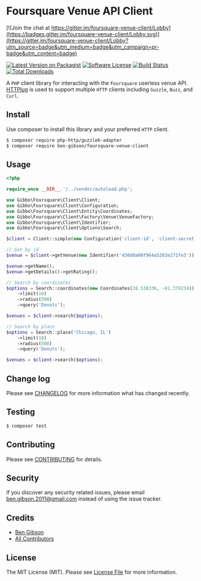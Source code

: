 # Foursquare Venue API Client

[![Join the chat at https://gitter.im/foursquare-venue-client/Lobby](https://badges.gitter.im/foursquare-venue-client/Lobby.svg)](https://gitter.im/foursquare-venue-client/Lobby?utm_source=badge&utm_medium=badge&utm_campaign=pr-badge&utm_content=badge)

[![Latest Version on Packagist][ico-version]][link-packagist]
[![Software License][ico-license]](LICENSE.md)
[![Build Status][ico-travis]][link-travis]
[![Total Downloads][ico-downloads]][link-downloads]

A `PHP` client library for interacting with the `Foursquare` userless venue API.
[HTTPlug](http://httplug.io/) is used to support multiple `HTTP` 
clients including `Guzzle`, `Buzz`, and `Curl`.

## Install

Use composer to install this library and your preferred `HTTP` client.

``` bash
$ composer require php-http/guzzle6-adapter
$ composer require ben-gibson/foursquare-venue-client
```

## Usage

``` php
<?php

require_once __DIR__.'/../vendor/autoload.php';

use Gibbo\Foursquare\Client\Client;
use Gibbo\Foursquare\Client\Configuration;
use Gibbo\Foursquare\Client\Entity\Coordinates;
use Gibbo\Foursquare\Client\Factory\Venue\VenueFactory;
use Gibbo\Foursquare\Client\Identifier;
use Gibbo\Foursquare\Client\Options\Search;

$client = Client::simple(new Configuration('client-id', 'client-secret'), VenueFactory::simple());

// Get by id
$venue = $client->getVenue(new Identifier('430d0a00f964a5203e271fe3'));

$venue->getName();
$venue->getDetails()->getRating();

// Search by coordinates
$options = Search::coordinates(new Coordinates(28.538336, -81.379234))
    ->limit(10)
    ->radius(500)
    ->query('Donuts');

$venues = $client->search($options);

// Search by place
$options = Search::place('Chicago, IL')
    ->limit(10)
    ->radius(500)
    ->query('Donuts');

$venues = $client->search($options);
```

## Change log

Please see [CHANGELOG](CHANGELOG.md) for more information what has changed recently.

## Testing

``` bash
$ composer test
```

## Contributing

Please see [CONTRIBUTING](CONTRIBUTING.md) for details.

## Security

If you discover any security related issues, please email ben.gibson.2011@gmail.com instead of using the issue tracker.

## Credits

- [Ben Gibson][link-author]
- [All Contributors][link-contributors]

## License

The MIT License (MIT). Please see [License File](LICENSE.md) for more information.

[ico-version]: https://img.shields.io/packagist/v/ben-gibson/foursquare-venue-client.svg?style=flat-square
[ico-license]: https://img.shields.io/badge/license-MIT-blue.svg?style=flat-square
[ico-travis]: https://img.shields.io/travis/ben-gibson/foursquare-venue-client/master.svg?style=flat-square
[ico-downloads]: https://img.shields.io/packagist/dt/ben-gibson/foursquare-venue-client.svg?style=flat-square
[link-packagist]: https://packagist.org/packages/ben-gibson/foursquare-venue-client
[link-travis]: https://travis-ci.org/ben-gibson/foursquare-venue-client
[link-downloads]: https://packagist.org/packages/ben-gibson/foursquare-venue-client
[link-author]: https://github.com/ben-gibson
[link-contributors]: ../../contributors
